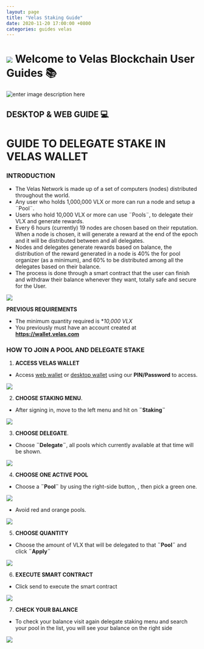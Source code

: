 ```yaml
---
layout: page
title: "Velas Staking Guide"
date: 2020-11-20 17:00:00 +0800
categories: guides velas
---
```


# ![](https://github.com/dexempower/https-dexempower.github.io-velas/blob/main/assets/logos/Logo1xxxhdpi.png?raw=true)  Welcome to Velas Blockchain User Guides :books:

![enter image description here](https://github.com/dexempower/https-dexempower.github.io-velas/blob/main/assets/logos/Logo%20Lettersxxxhdpi.png?raw=true)

## DESKTOP & WEB GUIDE :computer:

# GUIDE TO DELEGATE STAKE IN VELAS WALLET
### INTRODUCTION

- The Velas Network is made up of a set of computers (nodes) distributed throughout the world.
-  Any user who holds 1,000,000 VLX or more can run a node and setup a ¨Pool¨.
  -  Users who hold 10,000 VLX or more can use ¨Pools¨, to delegate their VLX and generate rewards.
-  Every 6 hours (currently) 19 nodes are chosen based on their reputation. When a node is chosen, it will generate a reward at the end of the epoch and it will be distributed between and all delegates.
- Nodes and delegates generate rewards based on balance, the distribution of the reward generated in a node is 40% the for pool organizer (as a minimum), and 60% to be distributed among all the delegates based on their balance.
- The process is done through a smart contract that the user can finish and withdraw their balance whenever they want, totally safe and secure for the User.

![](https://github.com/dexempower/https-dexempower.github.io-velas/blob/main/assets/staking/Delegate.png?raw=true)


**PREVIOUS REQUIREMENTS**
    

 - The minimum quantity required is **10,000 VLX*
 - You previously must have an account created at **https://wallet.velas.com**
  
  ### HOW TO JOIN A POOL AND DELEGATE STAKE

  
1. **ACCESS VELAS WALLET**
 - Access [web wallet](https://wallet.velas.com/) or [desktop wallet](https://velas.com/wallets-desktop.html) using our **PIN/Password** to access.
 
![](https://github.com/dexempower/https-dexempower.github.io-velas/blob/main/assets/staking/Access%20Wallet.png?raw=true)

    
2. **CHOOSE STAKING MENU**.
    
 - After signing in, move to the left menu and hit on  **¨Staking¨**

![](https://github.com/dexempower/https-dexempower.github.io-velas/blob/main/assets/staking/Delegate%20Staking.png?raw=true)

3. **CHOOSE DELEGATE**.

 - Choose **¨Delegate¨**, all pools which currently available at that time will be shown.

![](https://github.com/dexempower/https-dexempower.github.io-velas/blob/main/assets/staking/Delegate%20Menu.png?raw=true)

4. **CHOOSE ONE ACTIVE POOL**
-  Choose a **¨Pool¨**  by using the right-side button, , then pick a green one.

![](https://github.com/dexempower/https-dexempower.github.io-velas/blob/main/assets/staking/Active%20pools.png?raw=true)

 - Avoid red and orange pools.

![](https://github.com/dexempower/https-dexempower.github.io-velas/blob/main/assets/staking/OrangeRedPools.png?raw=true)

5. **CHOOSE QUANTITY**

 - Choose the amount of VLX that will be delegated to that **¨Pool¨** and click **¨Apply¨**

![](https://github.com/dexempower/https-dexempower.github.io-velas/blob/main/assets/staking/Applyammount.png?raw=true)

6. **EXECUTE SMART CONTRACT**

 - Click send to execute the smart contract

![](https://github.com/dexempower/https-dexempower.github.io-velas/blob/main/assets/staking/ExecuteContract.png?raw=true)

7. **CHECK YOUR BALANCE**

 - To check your balance visit again delegate staking menu and search your pool in the list, you will see your balance on the right side
 
![](https://github.com/dexempower/https-dexempower.github.io-velas/blob/main/assets/staking/CheckAmmount.png?raw=true)
